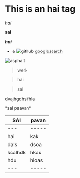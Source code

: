 # This is an hai tag
*hai*

**sai**

***hai***
* a
![github](https://cdn.iconscout.com/icon/free/png-256/github-153-675523.png)
[googlesearch](https://www.google.com/)


![asphalt](https://cdn02.nintendo-europe.com/media/images/10_share_images/games_15/nintendo_switch_download_software_1/H2x1_NSwitchDS_Asphalt9Legends_image1600w.jpg)

> werk

> hai

> sai

dvajhgdhsifhla

\*sai paavan\*

|SAI|pavan|
|---|-----|
|---|-----|
|hai|kak|
|dals|dsoa|
|ksalhdk|hkas|
|hdu|hioas|
|---|-----|
